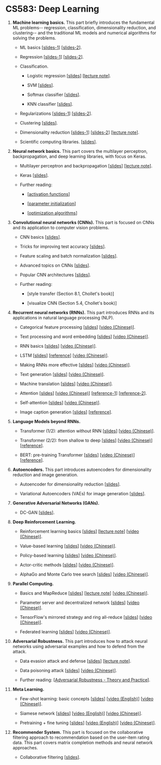 # CS583: Deep Learning


1. **Machine learning basics.**
This part briefly introduces the fundamental ML problems-- regression, classification, dimensionality reduction, and clustering-- and the traditional ML models and numerical algorithms for solving the problems.

    * ML basics
    [[slides-1](file:///home/john/School/DeepLearning/resources/Slides/1_ML_Basics.pdf)]
    [[slides-2](file:///home/john/School/DeepLearning/resources/Slides/1_Models.pdf)].

    
    * Regression
    [[slides-1](file:///home/john/School/DeepLearning/resources/Slides/2_Regression_1.pdf)] 
    [[slides-2](file:///home/john/School/DeepLearning/resources/Slides/2_Regression_2.pdf)].
    
    
    * Classification. 
    
        - Logistic regression
        [[slides](file:///home/john/School/DeepLearning/resources/Slides/3_Classification_1.pdf)] 
        [[lecture note](file:///home/john/School/DeepLearning/resources/LectureNotes/Logistic/paper/logistic.pdf)].
    
        - SVM 
        [[slides](file:///home/john/School/DeepLearning/resources/Slides/3_Classification_2.pdf)].
    
        - Softmax classifier 
        [[slides](file:///home/john/School/DeepLearning/resources/Slides/3_Classification_3.pdf)].
    
        - KNN classifier
        [[slides](file:///home/john/School/DeepLearning/resources/Slides/3_Classification_4.pdf)].
    
    * Regularizations 
    [[slides-1](file:///home/john/School/DeepLearning/resources/Slides/3_Optimization.pdf)]
    [[slides-2](file:///home/john/School/DeepLearning/resources/Slides/3_Regularizations.pdf)].
    
    * Clustering 
    [[slides](file:///home/john/School/DeepLearning/resources/Slides/3_Clustering.pdf)].
    
    * Dimensionality reduction
    [[slides-1](file:///home/john/School/DeepLearning/resources/Slides/5_DR_1.pdf)] 
    [[slides-2](file:///home/john/School/DeepLearning/resources/Slides/5_DR_2.pdf)] 
    [[lecture note](file:///home/john/School/DeepLearning/resources/LectureNotes/SVD/svd.pdf)].
    
    * Scientific computing libraries.
    [[slides](file:///home/john/School/DeepLearning/resources/Slides/5_DR_3.pdf)].
    
    
    
2. **Neural network basics.**
This part covers the multilayer perceptron, backpropagation, and deep learning libraries, with focus on Keras.

    * Multilayer perceptron and backpropagation
    [[slides](file:///home/john/School/DeepLearning/resources/Slides/6_NeuralNet_1.pdf)]
    [[lecture note](file:///home/john/School/DeepLearning/resources/LectureNotes/BP/bp.pdf)].
    
    * Keras
    [[slides](file:///home/john/School/DeepLearning/resources/Slides/6_NeuralNet_2.pdf)].
    
    * Further reading:
    
        - [[activation functions](https://adl1995.github.io/an-overview-of-activation-functions-used-in-neural-networks.html)]
        
        - [[parameter initialization](https://towardsdatascience.com/weight-initialization-in-neural-networks-a-journey-from-the-basics-to-kaiming-954fb9b47c79)]
    
        - [[optimization algorithms](http://ruder.io/optimizing-gradient-descent/)]
    
    
3. **Convolutional neural networks (CNNs).**
This part is focused on CNNs and its application to computer vision problems.

    * CNN basics
    [[slides](file:///home/john/School/DeepLearning/resources/Slides/7_CNN_1.pdf)].
    
    * Tricks for improving test accuracy
    [[slides](file:///home/john/School/DeepLearning/resources/Slides/7_CNN_2.pdf)].
    
    * Feature scaling and batch normalization
    [[slides](file:///home/john/School/DeepLearning/resources/Slides/7_CNN_3.pdf)].
    
    * Advanced topics on CNNs
    [[slides](file:///home/john/School/DeepLearning/resources/Slides/7_CNN_4.pdf)].
    
    * Popular CNN architectures
    [[slides](file:///home/john/School/DeepLearning/resources/Slides/7_CNN_5.pdf)].
    
    
    * Further reading: 
    
        - [style transfer (Section 8.1, Chollet's book)]
        
        - [visualize CNN (Section 5.4, Chollet's book)]



4. **Recurrent neural networks (RNNs).**
This part introduces RNNs and its applications in natural language processing (NLP).

    * Categorical feature processing
    [[slides](file:///home/john/School/DeepLearning/resources/Slides/9_RNN_0.pdf)] 
	[[video (Chinese)](https://youtu.be/NWcShtqr8kc)].

    * Text processing and word embedding
    [[slides](file:///home/john/School/DeepLearning/resources/Slides/9_RNN_1.pdf)] 
	[[video (Chinese)](https://youtu.be/6_2_2CPB97s)].
       
    * RNN basics
    [[slides](file:///home/john/School/DeepLearning/resources/Slides/9_RNN_2.pdf)]
	[[video (Chinese)](https://youtu.be/Cc4ENs6BHQw)].
       
    * LSTM
    [[slides](file:///home/john/School/DeepLearning/resources/Slides/9_RNN_3.pdf)]
    [[reference](http://colah.github.io/posts/2015-08-Understanding-LSTMs/)]
	[[video (Chinese)](https://youtu.be/vTouAvxlphc)].
       
    * Making RNNs more effective
    [[slides](file:///home/john/School/DeepLearning/resources/Slides/9_RNN_4.pdf)]
	[[video (Chinese)](https://youtu.be/pzWHk_M23a0)].
   
    * Text generation
    [[slides](file:///home/john/School/DeepLearning/resources/Slides/9_RNN_5.pdf)]
	[[video (Chinese)](https://youtu.be/10cjvcrU_ZU)].
    
    * Machine translation
    [[slides](file:///home/john/School/DeepLearning/resources/Slides/9_RNN_6.pdf)]
	[[video (Chinese)](https://youtu.be/gxXJ58LR684)].
        
    * Attention
    [[slides](file:///home/john/School/DeepLearning/resources/Slides/9_RNN_8.pdf)]
	[[video (Chinese)](https://youtu.be/XhWdv7ghmQQ)]
    [[reference-1](https://distill.pub/2016/augmented-rnns/)]
    [[reference-2](https://lilianweng.github.io/lil-log/2018/06/24/attention-attention.html)].
        
    * Self-attention
    [[slides](file:///home/john/School/DeepLearning/resources/Slides/9_RNN_9.pdf)]
	[[video (Chinese)](https://youtu.be/Vr4UNt7X6Gw)].

    
    * Image caption generation 
    [[slides](file:///home/john/School/DeepLearning/resources/Slides/9_RNN_7.pdf)]
    [[reference](https://machinelearningmastery.com/develop-a-deep-learning-caption-generation-model-in-python/)].

    
    
5. **Language Models beyond RNNs.**

    * Transformer (1/2): attention without RNN
    [[slides](file:///home/john/School/DeepLearning/resources/Slides/10_Transformer_1.pdf)]
	[[video (Chinese)](https://youtu.be/aButdUV0dxI)].
    
    * Transformer (2/2): from shallow to deep
    [[slides](file:///home/john/School/DeepLearning/resources/Slides/10_Transformer_2.pdf)]
	[[video (Chinese)](https://youtu.be/aJRsr39F4dI)]
   [[reference](https://arxiv.org/pdf/1706.03762.pdf)].
    
    * BERT: pre-training Transformer 
    [[slides](file:///home/john/School/DeepLearning/resources/Slides/10_BERT.pdf)]
	[[video (Chinese)](https://youtu.be/UlC6AjQWao8)]
   [[reference](https://arxiv.org/pdf/1810.04805.pdf)].


6. **Autoencoders.**
This part introduces autoencoders for dimensionality reduction and image generation.

    * Autoencoder for dimensionality reduction
    [[slides](file:///home/john/School/DeepLearning/resources/Slides/8_AE_1.pdf)].
    
    * Variational Autoencoders (VAEs) for image generation
    [[slides](file:///home/john/School/DeepLearning/resources/Slides/8_AE_2.pdf)].

    
7. **Generative Adversarial Networks (GANs).** 

    * DC-GAN [[slides](file:///home/john/School/DeepLearning/resources/Slides/12_GAN.pdf)].


    
8. **Deep Reinforcement Learning.** 

    * Reinforcement learning basics 
    [[slides](file:///home/john/School/DeepLearning/resources/Slides/13_RL_1.pdf)] 
    [[lecture note](file:///home/john/School/DeepLearning/resources/LectureNotes/DRL/DRL.pdf)] 
    [[video (Chinese)](https://youtu.be/vmkRMvhCW5c)].

    * Value-based learning 
    [[slides](file:///home/john/School/DeepLearning/resources/Slides/13_RL_2.pdf)] 
    [[video (Chinese)](https://youtu.be/jflq6vNcZyA)].

    * Policy-based learning 
    [[slides](file:///home/john/School/DeepLearning/resources/Slides/13_RL_3.pdf)] 
    [[video (Chinese)](https://youtu.be/qI0vyfR2_Rc)].

    * Actor-critic methods 
    [[slides](file:///home/john/School/DeepLearning/resources/Slides/13_RL_4.pdf)] 
    [[video (Chinese)](https://youtu.be/xjd7Jq9wPQY)].

    * AlphaGo and Monte Carlo tree search
    [[slides](file:///home/john/School/DeepLearning/resources/Slides/13_RL_5.pdf)] 
    [[video (Chinese)](https://youtu.be/zHojAp5vkRE)].



9. **Parallel Computing.** 

	* Basics and MapReduce 
	[[slides](file:///home/john/School/DeepLearning/resources/Slides/14_Parallel_1.pdf)] 
	[[lecture note](file:///home/john/School/DeepLearning/resources/LectureNotes/Parallel/Parallel.pdf)] 
	[[video (Chinese)](https://youtu.be/gVcnOe6_c6Q)].
	
	* Parameter server and decentralized network
	[[slides](file:///home/john/School/DeepLearning/resources/Slides/14_Parallel_2.pdf)] 
	[[video (Chinese)](https://youtu.be/Aga2Lxp3G7M)].
	
	* TensorFlow's mirrored strategy and ring all-reduce
	[[slides](file:///home/john/School/DeepLearning/resources/Slides/14_Parallel_3.pdf)] 
	[[video (Chinese)](https://youtu.be/rj-hjS5L8Bw)].

	
	
	* Federated learning
	[[slides](file:///home/john/School/DeepLearning/resources/Slides/14_Parallel_4.pdf)] 
	[[video (Chinese)](https://youtu.be/STxtRucv_zo)].


10. **Adversarial Robustness.**
This part introduces how to attack neural networks using adversarial examples and how to defend from the attack.

	* Data evasion attack and defense
    [[slides](file:///home/john/School/DeepLearning/resources/Slides/11_Evasion.pdf)]
    [[lecture note](file:///home/john/School/DeepLearning/resources/LectureNotes/Adversarial/DataAttacks.pdf)].

	* Data poisoning attack
	 [[slides](file:///home/john/School/DeepLearning/resources/Slides/11_Poisoning.pdf)]
	[[video (Chinese)](https://youtu.be/_K0nZcqdu5w)].
	 
        
    * Further reading:
    [[Adversarial Robustness - Theory and Practice](https://adversarial-ml-tutorial.org/)].
    

11. **Meta Learning.** 

    * Few-shot learning: basic concepts
    [[slides](file:///home/john/School/DeepLearning/resources/Slides/16_Meta_1.pdf)]
	[[video (English)](https://youtu.be/hE7eGew4eeg)]
	[[video (Chinese)](https://youtu.be/UkQ2FVpDxHg)].

    * Siamese network
    [[slides](file:///home/john/School/DeepLearning/resources/Slides/16_Meta_2.pdf)]
	[[video (English)](https://youtu.be/4S-XDefSjTM)]
	[[video (Chinese)](https://youtu.be/Er8xH_k0Vj4)].

    * Pretraining + fine tuning
    [[slides](file:///home/john/School/DeepLearning/resources/Slides/16_Meta_3.pdf)]
	[[video (English)](https://youtu.be/U6uFOIURcD0)]
	[[video (Chinese)](https://youtu.be/3zSYMuDm6RU)].

    

12. **Recommender System.** 
This part is focused on the collaborative filtering approach to recommendation based on the user-item rating data.
This part covers matrix completion methods and neural network approaches. 

    * Collaborative filtering
    [[slides](file:///home/john/School/DeepLearning/resources/Slides/15_Recommender.pdf)].


